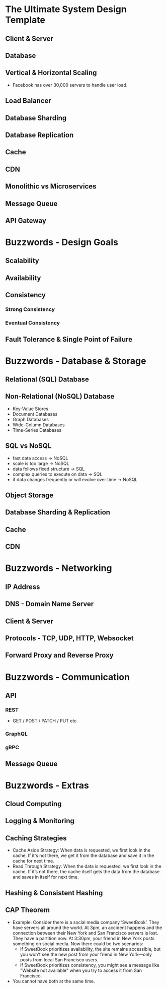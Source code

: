 # The Ultimate System Design Template

## Client & Server
## Database
## Vertical & Horizontal Scaling
- Facebook has over 30,000 servers to handle user load.
## Load Balancer
## Database Sharding
## Database Replication
## Cache
## CDN
## Monolithic vs Microservices
## Message Queue
## API Gateway


# Buzzwords - Design Goals
## Scalability
## Availability
## Consistency 
### Strong Consistency
### Eventual Consistency
## Fault Tolerance & Single Point of Failure

# Buzzwords - Database & Storage
## Relational (SQL) Database
## Non-Relational (NoSQL) Database
- Key-Value Stores
- Document Databases
- Graph Databases
- Wide-Column Databases
- Time-Series Databases
## SQL vs NoSQL
- fast data access -> NoSQL
- scale is too large -> NoSQL
- data follows fixed structure -> SQL
- complex queries to execute on data -> SQL
- if data changes frequently or will evolve over time -> NoSQL
## Object Storage
## Database Sharding & Replication
## Cache
## CDN

# Buzzwords - Networking
## IP Address
## DNS - Domain Name Server
## Client & Server
## Protocols - TCP, UDP, HTTP, Websocket
## Forward Proxy and Reverse Proxy

# Buzzwords - Communication
## API
### REST
- GET / POST / PATCH / PUT etc
### GraphQL
### gRPC
## Message Queue

# Buzzwords - Extras
## Cloud Computing
## Logging & Monitoring
## Caching Strategies
- Cache Aside Strategy: When data is requested, we first look in the cache. If it's not there, we get it from the database and save it in the cache for next time.
- Read Through Strategy: When the data is requested, we first look in the cache. If it’s not there, the cache itself gets the data from the database and saves in itself for next time.
## Hashing & Consistent Hashing
## CAP Theorem
- Example: Consider there is a social media company ‘SweetBook’. They have servers all around the world. At 3pm, an accident happens and the connection between their New York and San Francisco servers is lost. They have a partition now. At 3:30pm, your friend in New York posts something on social media. Now there could be two scenarios:
  - If SweetBook prioritizes availability, the site remains accessible, but you won't see the new post from your friend in New York—only posts from local San Francisco users.
  - If SweetBook prioritizes consistency, you might see a message like "Website not available" when you try to access it from San Francisco.
- You cannot have both at the same time.